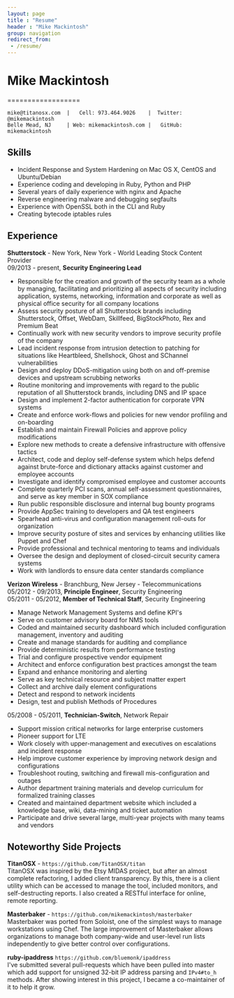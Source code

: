 ```yaml
---
layout: page
title : "Resume"
header : "Mike Mackintosh"
group: navigation
redirect_from:
 - /resume/
---
```


# Mike Mackintosh
==================

    mike@titanosx.com  |   Cell: 973.464.9026    |  Twitter: @mikemackintosh 
    Belle Mead, NJ     | Web: mikemackintosh.com |   GitHub: mikemackintosh

## Skills

  * Incident Response and System Hardening on Mac OS X, CentOS and Ubuntu/Debian
  * Experience coding and developing in Ruby, Python and PHP
  * Several years of daily experience with nginx and Apache
  * Reverse engineering malware and debugging segfaults
  * Experience with OpenSSL both in the CLI and Ruby
  * Creating bytecode iptables rules

## Experience

**Shutterstock** - New York, New York - World Leading Stock Content Provider    
09/2013 - present,  **Security Engineering Lead**

 * Responsible for the creation and growth of the security team as a whole by managing, facilitating and prioritizing all aspects of security including application, systems, networking, information and corporate as well as physical office security for all company locations
 * Assess security posture of all Shutterstock brands including Shutterstock, Offset, WebDam, Skillfeed, BigStockPhoto, Rex and Premium Beat
 * Continually work with new security vendors to improve security profile of the company
 * Lead incident response from intrusion detection to patching for situations like Heartbleed, Shellshock, Ghost and SChannel vulnerabilities
 * Design and deploy DDoS-mitigation using both on and off-premise devices and upstream scrubbing networks
 * Routine monitoring and improvements with regard to the public reputation of all Shutterstock brands, including DNS and IP space
 * Design and implement 2-factor authentication for corporate VPN systems
 * Create and enforce work-flows and policies for new vendor profiling and on-boarding
 * Establish and maintain Firewall Policies and approve policy modifications
 * Explore new methods to create a defensive infrastructure with offensive tactics
 * Architect, code and deploy self-defense system which helps defend against brute-force and dictionary attacks against customer and employee accounts
 * Investigate and identify compromised employee and customer accounts
 * Complete quarterly PCI scans, annual self-assessment questionnaires, and serve as key member in SOX compliance
 * Run public responsible disclosure and internal bug bounty programs
 * Provide AppSec training to developers and QA test engineers
 * Spearhead anti-virus and configuration management roll-outs for organization
 * Improve security posture of sites and services by enhancing utilities like Puppet and Chef
 * Provide professional and technical mentoring to teams and individuals
 * Oversee the design and deployment of closed-circuit security camera systems
 * Work with landlords to ensure data center standards compliance


**Verizon Wireless** - Branchburg, New Jersey - Telecommunications    
05/2012 - 09/2013,  **Principle Engineer**, Security Engineering    
05/2011 - 05/2012,  **Member of Technical Staff**, Security Engineering

 * Manage Network Management Systems and define KPI's
 * Serve on customer advisory board for NMS tools
 * Coded and maintained security dashboard which included configuration management, inventory and auditing
 * Create and manage standards for auditing and compliance
 * Provide deterministic results from performance testing
 * Trial and configure prospective vendor equipment
 * Architect and enforce configuration best practices amongst the team
 * Expand and enhance monitoring and alerting
 * Serve as key technical resource and subject matter expert
 * Collect and archive daily element configurations
 * Detect and respond to network incidents
 * Design, test and publish Methods of Procedures

05/2008 - 05/2011,  **Technician-Switch**, Network Repair

  * Support mission critical networks for large enterprise customers
  * Pioneer support for LTE 
  * Work closely with upper-management and executives on escalations and incident response
  * Help improve customer experience by improving network design and configurations
  * Troubleshoot routing, switching and firewall mis-configuration and outages
  * Author department training materials and develop curriculum for formalized training classes
  * Created and maintained department website which included a knowledge base, wiki, data-mining and ticket automation
  * Participate and drive several large, multi-year projects with many teams and vendors


## Noteworthy Side Projects

**TitanOSX** - `https://github.com/TitanOSX/titan`  
TitanOSX was inspired by the Etsy MIDAS project, but after an almost complete refactoring, I added client transparency. By this, there is a client utility which can be accessed to manage the tool, included monitors, and self-destructing reports. I also created a RESTful interface for online, remote reporting.

**Masterbaker** - `https://github.com/mikemackintosh/masterbaker`  
Masterbaker was ported from Soloist, one of the simplest ways to manage workstations using Chef. The large improvement of Masterbaker allows organizations to manage both company-wide and user-level run lists independently to give better control over configurations.

**ruby-ipaddress** `https://github.com/bluemonk/ipaddress`    
I've submitted several pull-requests which have been pulled into master which add support for unsigned 32-bit IP address parsing and `IPv4#to_h` methods. After showing interest in this project, I became a co-maintainer of it to help it grow.